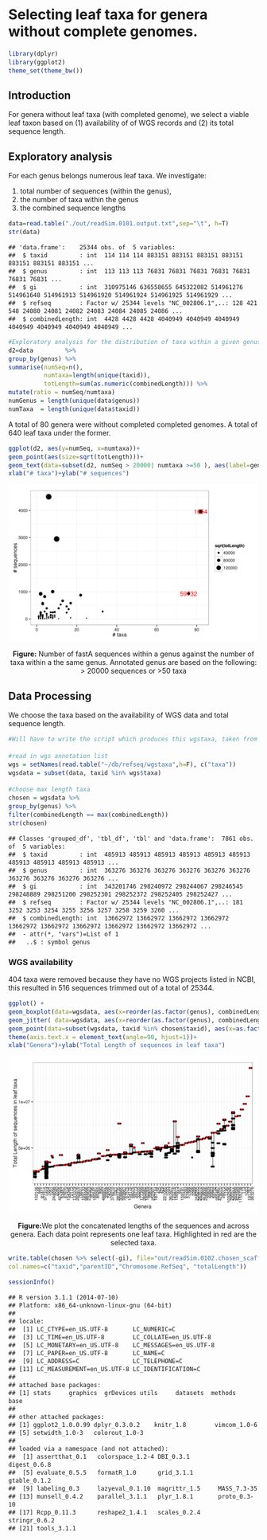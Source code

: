 

Selecting leaf taxa for genera without complete genomes.
====



```r
library(dplyr)
library(ggplot2)
theme_set(theme_bw())
```

## Introduction
For genera without leaf taxa (with completed genome), 
we select a viable leaf taxon based on (1) availability of of WGS records and (2) its total sequence length.

## Exploratory analysis

For each genus belongs numerous leaf taxa. 
We investigate:
1. total number of sequences (within the genus), 
2. the number of taxa within the genus
3. the combined sequence lengths


```r
data=read.table("./out/readSim.0101.output.txt",sep="\t", h=T)
str(data)
```

```
## 'data.frame':	25344 obs. of  5 variables:
##  $ taxid         : int  114 114 114 883151 883151 883151 883151 883151 883151 883151 ...
##  $ genus         : int  113 113 113 76831 76831 76831 76831 76831 76831 76831 ...
##  $ gi            : int  310975146 636558655 645322082 514961276 514961648 514961913 514961920 514961924 514961925 514961929 ...
##  $ refseq        : Factor w/ 25344 levels "NC_002806.1",..: 128 421 548 24080 24081 24082 24083 24084 24085 24086 ...
##  $ combinedLength: int  4428 4428 4428 4040949 4040949 4040949 4040949 4040949 4040949 4040949 ...
```

```r
#Exploratory analysis for the distribution of taxa within a given genus with relation to its total sequence length, number of sequences etc.
d2=data         %>% 
group_by(genus) %>%
summarise(numSeq=n(),
          numtaxa=length(unique(taxid)), 
          totLength=sum(as.numeric(combinedLength))) %>%
mutate(ratio = numSeq/numtaxa)
numGenus = length(unique(data$genus))
numTaxa  = length(unique(data$taxid))
```

A total of 80 genera were without completed completed genomes. 
A total of 640 leaf taxa under the former.


```r
ggplot(d2, aes(y=numSeq, x=numtaxa))+
geom_point(aes(size=sqrt(totLength)))+
geom_text(data=subset(d2, numSeq > 20000| numtaxa >=50 ), aes(label=genus), color='red')+
xlab("# taxa")+ylab("# sequences")
```

![plot of chunk unnamed-chunk-4](figures/readSim.0102-unnamed-chunk-4-1.png) <center><p class="caption"><b>Figure:</b> Number of fastA sequences within a genus against the number of taxa within a the same genus. Annotated genus are based on the following: > 20000 sequences or >50 taxa</p></center>

## Data Processing

We choose the taxa based on the availability of WGS data and total sequence length.

```r
#Will have to write the script which produces this wgstaxa, taken from NCBI

#read in wgs annotation list
wgs = setNames(read.table("~/db/refseq/wgstaxa",h=F), c("taxa"))
wgsdata = subset(data, taxid %in% wgs$taxa)

#choose max length taxa
chosen = wgsdata %>% 
group_by(genus) %>% 
filter(combinedLength == max(combinedLength))
str(chosen)
```

```
## Classes 'grouped_df', 'tbl_df', 'tbl' and 'data.frame':	7861 obs. of  5 variables:
##  $ taxid         : int  485913 485913 485913 485913 485913 485913 485913 485913 485913 485913 ...
##  $ genus         : int  363276 363276 363276 363276 363276 363276 363276 363276 363276 363276 ...
##  $ gi            : int  343201746 298240972 298244067 298246545 298248889 298251200 298252301 298252372 298252405 298252427 ...
##  $ refseq        : Factor w/ 25344 levels "NC_002806.1",..: 181 3252 3253 3254 3255 3256 3257 3258 3259 3260 ...
##  $ combinedLength: int  13662972 13662972 13662972 13662972 13662972 13662972 13662972 13662972 13662972 13662972 ...
##  - attr(*, "vars")=List of 1
##   ..$ : symbol genus
```

### WGS availability 

404 taxa were removed because they have no WGS projects listed in NCBI, this resulted in 516 sequences trimmed out of a total of 25344.


```r
ggplot() + 
geom_boxplot(data=wgsdata, aes(x=reorder(as.factor(genus), combinedLength, median), y=combinedLength))+
geom_jitter( data=wgsdata, aes(x=reorder(as.factor(genus), combinedLength, median), y=combinedLength))+
geom_point(data=subset(wgsdata, taxid %in% chosen$taxid), aes(x=as.factor(genus), y=combinedLength),color='red')+
theme(axis.text.x = element_text(angle=90, hjust=1))+
xlab("Genera")+ylab("Total Length of sequences in leaf taxa")
```

![plot of chunk unnamed-chunk-6](figures/readSim.0102-unnamed-chunk-6-1.png) <center><p class="caption"><b>Figure:</b>We plot the concatenated lengths of the sequences and across genera. Each data point represents one leaf taxa. Highlighted in red are the selected taxa.</p></center>


```r
write.table(chosen %>% select(-gi), file="out/readSim.0102.chosen_scaffolds.txt", sep="\t", quote=F, row.names=F, 
col.names=c("taxid","parentID","Chromosome.RefSeq", "totalLength"))
```


```r
sessionInfo()
```

```
## R version 3.1.1 (2014-07-10)
## Platform: x86_64-unknown-linux-gnu (64-bit)
## 
## locale:
##  [1] LC_CTYPE=en_US.UTF-8       LC_NUMERIC=C              
##  [3] LC_TIME=en_US.UTF-8        LC_COLLATE=en_US.UTF-8    
##  [5] LC_MONETARY=en_US.UTF-8    LC_MESSAGES=en_US.UTF-8   
##  [7] LC_PAPER=en_US.UTF-8       LC_NAME=C                 
##  [9] LC_ADDRESS=C               LC_TELEPHONE=C            
## [11] LC_MEASUREMENT=en_US.UTF-8 LC_IDENTIFICATION=C       
## 
## attached base packages:
## [1] stats     graphics  grDevices utils     datasets  methods   base     
## 
## other attached packages:
## [1] ggplot2_1.0.0.99 dplyr_0.3.0.2    knitr_1.8        vimcom_1.0-6    
## [5] setwidth_1.0-3   colorout_1.0-3  
## 
## loaded via a namespace (and not attached):
##  [1] assertthat_0.1   colorspace_1.2-4 DBI_0.3.1        digest_0.6.8    
##  [5] evaluate_0.5.5   formatR_1.0      grid_3.1.1       gtable_0.1.2    
##  [9] labeling_0.3     lazyeval_0.1.10  magrittr_1.5     MASS_7.3-35     
## [13] munsell_0.4.2    parallel_3.1.1   plyr_1.8.1       proto_0.3-10    
## [17] Rcpp_0.11.3      reshape2_1.4.1   scales_0.2.4     stringr_0.6.2   
## [21] tools_3.1.1
```
